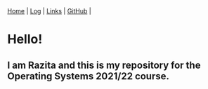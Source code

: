 <div class="topnav">
  <a class="active" href="https://razitaa.github.io/os212">Home</a> |
  <a href="https://razitaa.github.io/os212/TXT/mylog.txt">Log</a> |
  <a href="https://razitaa.github.io/os212/LINKS/">Links</a> |
    <a href="https://github.com/razitaa/os212/">GitHub</a> |
</div>
<h1>Hello!</h1>
<h2>I am Razita and this is my repository for the Operating Systems 2021/22 course.</h2>
